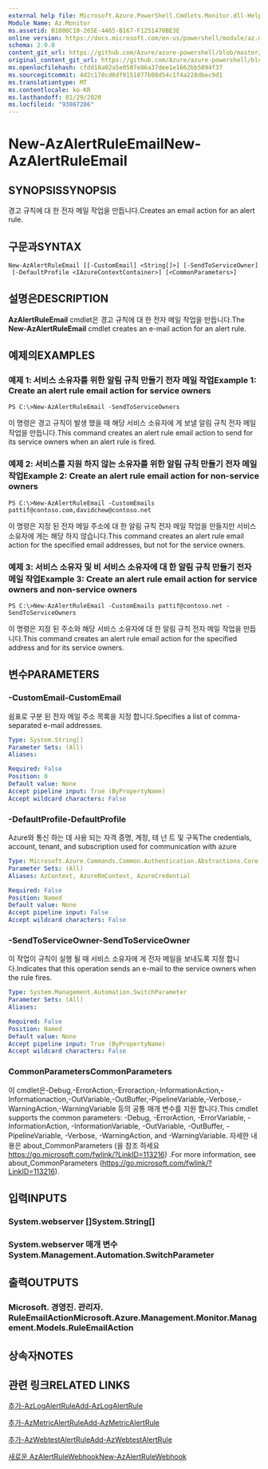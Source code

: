 ```yaml
---
external help file: Microsoft.Azure.PowerShell.Cmdlets.Monitor.dll-Help.xml
Module Name: Az.Monitor
ms.assetid: B1000C10-265E-4465-B167-F1251470BE3E
online version: https://docs.microsoft.com/en-us/powershell/module/az.monitor/new-azalertruleemail
schema: 2.0.0
content_git_url: https://github.com/Azure/azure-powershell/blob/master/src/Monitor/Monitor/help/New-AzAlertRuleEmail.md
original_content_git_url: https://github.com/Azure/azure-powershell/blob/master/src/Monitor/Monitor/help/New-AzAlertRuleEmail.md
ms.openlocfilehash: cfdd18a02a5e0507e86a37dee1e1662bb5094f37
ms.sourcegitcommit: 4d2c178cd6df9151877b08d54c1f4a228dbec9d1
ms.translationtype: MT
ms.contentlocale: ko-KR
ms.lasthandoff: 01/29/2020
ms.locfileid: "93867286"
---
```

# <span data-ttu-id="8787f-101">New-AzAlertRuleEmail</span><span class="sxs-lookup"><span data-stu-id="8787f-101">New-AzAlertRuleEmail</span></span>

## <span data-ttu-id="8787f-102">SYNOPSIS</span><span class="sxs-lookup"><span data-stu-id="8787f-102">SYNOPSIS</span></span>
<span data-ttu-id="8787f-103">경고 규칙에 대 한 전자 메일 작업을 만듭니다.</span><span class="sxs-lookup"><span data-stu-id="8787f-103">Creates an email action for an alert rule.</span></span>

## <span data-ttu-id="8787f-104">구문과</span><span class="sxs-lookup"><span data-stu-id="8787f-104">SYNTAX</span></span>

```
New-AzAlertRuleEmail [[-CustomEmail] <String[]>] [-SendToServiceOwner]
 [-DefaultProfile <IAzureContextContainer>] [<CommonParameters>]
```

## <span data-ttu-id="8787f-105">설명은</span><span class="sxs-lookup"><span data-stu-id="8787f-105">DESCRIPTION</span></span>
<span data-ttu-id="8787f-106">**AzAlertRuleEmail** cmdlet은 경고 규칙에 대 한 전자 메일 작업을 만듭니다.</span><span class="sxs-lookup"><span data-stu-id="8787f-106">The **New-AzAlertRuleEmail** cmdlet creates an e-mail action for an alert rule.</span></span>

## <span data-ttu-id="8787f-107">예제의</span><span class="sxs-lookup"><span data-stu-id="8787f-107">EXAMPLES</span></span>

### <span data-ttu-id="8787f-108">예제 1: 서비스 소유자를 위한 알림 규칙 만들기 전자 메일 작업</span><span class="sxs-lookup"><span data-stu-id="8787f-108">Example 1: Create an alert rule email action for service owners</span></span>
```
PS C:\>New-AzAlertRuleEmail -SendToServiceOwners
```

<span data-ttu-id="8787f-109">이 명령은 경고 규칙이 발생 했을 때 해당 서비스 소유자에 게 보낼 알림 규칙 전자 메일 작업을 만듭니다.</span><span class="sxs-lookup"><span data-stu-id="8787f-109">This command creates an alert rule email action to send for its service owners when an alert rule is fired.</span></span>

### <span data-ttu-id="8787f-110">예제 2: 서비스를 지원 하지 않는 소유자를 위한 알림 규칙 만들기 전자 메일 작업</span><span class="sxs-lookup"><span data-stu-id="8787f-110">Example 2: Create an alert rule email action for non-service owners</span></span>
```
PS C:\>New-AzAlertRuleEmail -CustomEmails pattif@contoso.com,davidchew@contoso.net
```

<span data-ttu-id="8787f-111">이 명령은 지정 된 전자 메일 주소에 대 한 알림 규칙 전자 메일 작업을 만들지만 서비스 소유자에 게는 해당 하지 않습니다.</span><span class="sxs-lookup"><span data-stu-id="8787f-111">This command creates an alert rule email action for the specified email addresses, but not for the service owners.</span></span>

### <span data-ttu-id="8787f-112">예제 3: 서비스 소유자 및 비 서비스 소유자에 대 한 알림 규칙 만들기 전자 메일 작업</span><span class="sxs-lookup"><span data-stu-id="8787f-112">Example 3: Create an alert rule email action for service owners and non-service owners</span></span>
```
PS C:\>New-AzAlertRuleEmail -CustomEmails pattif@contoso.net -SendToServiceOwners
```

<span data-ttu-id="8787f-113">이 명령은 지정 된 주소와 해당 서비스 소유자에 대 한 알림 규칙 전자 메일 작업을 만듭니다.</span><span class="sxs-lookup"><span data-stu-id="8787f-113">This command creates an alert rule email action for the specified address and for its service owners.</span></span>

## <span data-ttu-id="8787f-114">변수</span><span class="sxs-lookup"><span data-stu-id="8787f-114">PARAMETERS</span></span>

### <span data-ttu-id="8787f-115">-CustomEmail</span><span class="sxs-lookup"><span data-stu-id="8787f-115">-CustomEmail</span></span>
<span data-ttu-id="8787f-116">쉼표로 구분 된 전자 메일 주소 목록을 지정 합니다.</span><span class="sxs-lookup"><span data-stu-id="8787f-116">Specifies a list of comma-separated e-mail addresses.</span></span>

```yaml
Type: System.String[]
Parameter Sets: (All)
Aliases:

Required: False
Position: 0
Default value: None
Accept pipeline input: True (ByPropertyName)
Accept wildcard characters: False
```

### <span data-ttu-id="8787f-117">-DefaultProfile</span><span class="sxs-lookup"><span data-stu-id="8787f-117">-DefaultProfile</span></span>
<span data-ttu-id="8787f-118">Azure와 통신 하는 데 사용 되는 자격 증명, 계정, 테 넌 트 및 구독</span><span class="sxs-lookup"><span data-stu-id="8787f-118">The credentials, account, tenant, and subscription used for communication with azure</span></span>

```yaml
Type: Microsoft.Azure.Commands.Common.Authentication.Abstractions.Core.IAzureContextContainer
Parameter Sets: (All)
Aliases: AzContext, AzureRmContext, AzureCredential

Required: False
Position: Named
Default value: None
Accept pipeline input: False
Accept wildcard characters: False
```

### <span data-ttu-id="8787f-119">-SendToServiceOwner</span><span class="sxs-lookup"><span data-stu-id="8787f-119">-SendToServiceOwner</span></span>
<span data-ttu-id="8787f-120">이 작업이 규칙이 실행 될 때 서비스 소유자에 게 전자 메일을 보내도록 지정 합니다.</span><span class="sxs-lookup"><span data-stu-id="8787f-120">Indicates that this operation sends an e-mail to the service owners when the rule fires.</span></span>

```yaml
Type: System.Management.Automation.SwitchParameter
Parameter Sets: (All)
Aliases:

Required: False
Position: Named
Default value: None
Accept pipeline input: True (ByPropertyName)
Accept wildcard characters: False
```

### <span data-ttu-id="8787f-121">CommonParameters</span><span class="sxs-lookup"><span data-stu-id="8787f-121">CommonParameters</span></span>
<span data-ttu-id="8787f-122">이 cmdlet은-Debug,-ErrorAction,-Erroraction,-InformationAction,-Informationaction,-OutVariable,-OutBuffer,-PipelineVariable,-Verbose,-WarningAction,-WarningVariable 등의 공통 매개 변수를 지원 합니다.</span><span class="sxs-lookup"><span data-stu-id="8787f-122">This cmdlet supports the common parameters: -Debug, -ErrorAction, -ErrorVariable, -InformationAction, -InformationVariable, -OutVariable, -OutBuffer, -PipelineVariable, -Verbose, -WarningAction, and -WarningVariable.</span></span> <span data-ttu-id="8787f-123">자세한 내용은 about_CommonParameters (을 참조 하세요 https://go.microsoft.com/fwlink/?LinkID=113216) .</span><span class="sxs-lookup"><span data-stu-id="8787f-123">For more information, see about_CommonParameters (https://go.microsoft.com/fwlink/?LinkID=113216).</span></span>

## <span data-ttu-id="8787f-124">입력</span><span class="sxs-lookup"><span data-stu-id="8787f-124">INPUTS</span></span>

### <span data-ttu-id="8787f-125">System.webserver []</span><span class="sxs-lookup"><span data-stu-id="8787f-125">System.String[]</span></span>

### <span data-ttu-id="8787f-126">System.webserver 매개 변수</span><span class="sxs-lookup"><span data-stu-id="8787f-126">System.Management.Automation.SwitchParameter</span></span>

## <span data-ttu-id="8787f-127">출력</span><span class="sxs-lookup"><span data-stu-id="8787f-127">OUTPUTS</span></span>

### <span data-ttu-id="8787f-128">Microsoft. 경영진. 관리자. RuleEmailAction</span><span class="sxs-lookup"><span data-stu-id="8787f-128">Microsoft.Azure.Management.Monitor.Management.Models.RuleEmailAction</span></span>

## <span data-ttu-id="8787f-129">상속자</span><span class="sxs-lookup"><span data-stu-id="8787f-129">NOTES</span></span>

## <span data-ttu-id="8787f-130">관련 링크</span><span class="sxs-lookup"><span data-stu-id="8787f-130">RELATED LINKS</span></span>

[<span data-ttu-id="8787f-131">추가-AzLogAlertRule</span><span class="sxs-lookup"><span data-stu-id="8787f-131">Add-AzLogAlertRule</span></span>](./Add-AzLogAlertRule.md)

[<span data-ttu-id="8787f-132">추가-AzMetricAlertRule</span><span class="sxs-lookup"><span data-stu-id="8787f-132">Add-AzMetricAlertRule</span></span>](./Add-AzMetricAlertRule.md)

[<span data-ttu-id="8787f-133">추가-AzWebtestAlertRule</span><span class="sxs-lookup"><span data-stu-id="8787f-133">Add-AzWebtestAlertRule</span></span>](./Add-AzWebtestAlertRule.md)

[<span data-ttu-id="8787f-134">새로운 AzAlertRuleWebhook</span><span class="sxs-lookup"><span data-stu-id="8787f-134">New-AzAlertRuleWebhook</span></span>](./New-AzAlertRuleWebhook.md)


